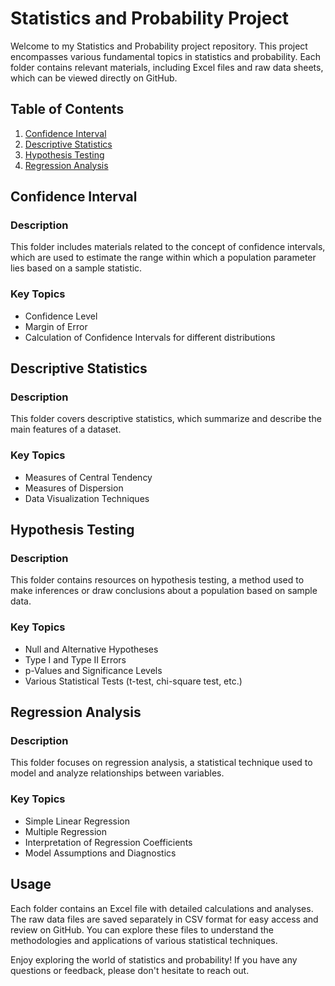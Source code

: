 # Statistics and Probability Project

Welcome to my Statistics and Probability project repository. This project encompasses various fundamental topics in statistics and probability. Each folder contains relevant materials, including Excel files and raw data sheets, which can be viewed directly on GitHub.

## Table of Contents

1. [Confidence Interval](#confidence-interval)
2. [Descriptive Statistics](#descriptive-statistics)
3. [Hypothesis Testing](#hypothesis-testing)
4. [Regression Analysis](#regression-analysis)

## Confidence Interval

### Description
This folder includes materials related to the concept of confidence intervals, which are used to estimate the range within which a population parameter lies based on a sample statistic.

### Key Topics
- Confidence Level
- Margin of Error
- Calculation of Confidence Intervals for different distributions

## Descriptive Statistics

### Description
This folder covers descriptive statistics, which summarize and describe the main features of a dataset.

### Key Topics
- Measures of Central Tendency
- Measures of Dispersion
- Data Visualization Techniques

## Hypothesis Testing

### Description
This folder contains resources on hypothesis testing, a method used to make inferences or draw conclusions about a population based on sample data.

### Key Topics
- Null and Alternative Hypotheses
- Type I and Type II Errors
- p-Values and Significance Levels
- Various Statistical Tests (t-test, chi-square test, etc.)

## Regression Analysis

### Description
This folder focuses on regression analysis, a statistical technique used to model and analyze relationships between variables.

### Key Topics
- Simple Linear Regression
- Multiple Regression
- Interpretation of Regression Coefficients
- Model Assumptions and Diagnostics

## Usage

Each folder contains an Excel file with detailed calculations and analyses. The raw data files are saved separately in CSV format for easy access and review on GitHub. You can explore these files to understand the methodologies and applications of various statistical techniques.


Enjoy exploring the world of statistics and probability! If you have any questions or feedback, please don't hesitate to reach out.
